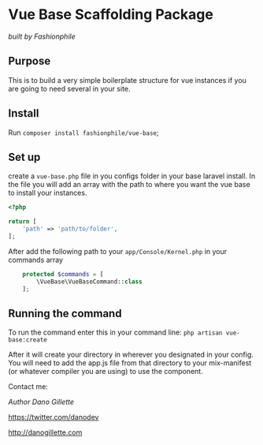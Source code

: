 # Vue Base Scaffolding Package

*built by Fashionphile*


## Purpose
This is to build a very simple boilerplate structure for vue instances if you are going to need several in your site. 

## Install
Run `composer install fashionphile/vue-base`;

## Set up
create a `vue-base.php` file in you configs folder in your base laravel install. In the file you will add an array with the path to where you want the vue base to install your instances.

```php
<?php

return [
    'path' => 'path/to/folder',
];
```

After add the following path to your `app/Console/Kernel.php` in your commands array

```php
    protected $commands = [
        \VueBase\VueBaseCommand::class
    ];
```

## Running the command
To run the command enter this in your command line:
`php artisan vue-base:create`

After it will create your directory in wherever you designated in your config. You will need to add the app.js file from that directory to your mix-manifest (or whatever compiler you are using) to use the component.

Contact me:

*Author Dano Gillette* 

https://twitter.com/danodev

http://danogillette.com
